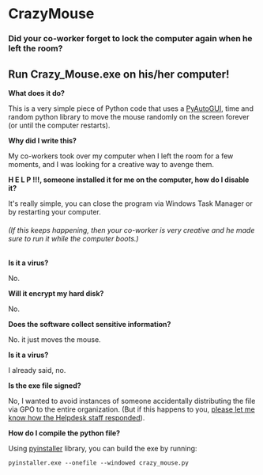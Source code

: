 # CrazyMouse
### Did your co-worker forget to lock the computer again when he left the room?
## Run Crazy_Mouse.exe on his/her computer!


**What does it do?**

This is a very simple piece of Python code that uses a [PyAutoGUI](https://pyautogui.readthedocs.io/en/latest/), time and random python library to move the mouse randomly on the screen forever (or until the computer restarts).

**Why did I write this?**

My co-workers took over my computer when I left the room for a few moments, and I was looking for a creative way to avenge them.

**H E L P !!!, someone installed it for me on the computer, how do I disable it?**

It's really simple, you can close the program via Windows Task Manager or by restarting your computer.

###### (If this keeps happening, then your co-worker is very creative and he made sure to run it while the computer boots.)

**Is it a virus?**

No.

**Will it encrypt my hard disk?**

No.

**Does the software collect sensitive information?**

No. it just moves the mouse.

**Is it a virus?**

I already said, no.

**Is the exe file signed?**

No, I wanted to avoid instances of someone accidentally distributing the file via GPO to the entire organization. (But if this happens to you, [please let me know how the Helpdesk staff responded](https://github.com/Burekasim/CrazyMouse/issues/new "please let me know how the Helpdesk staff responded")).

**How do I compile the python file?**

Using [pyinstaller](https://www.pyinstaller.org/ "pyinstaller") library, you can build the exe by running:

`pyinstaller.exe --onefile --windowed crazy_mouse.py`
